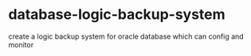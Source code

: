# database-logic-backup-system
create a logic backup system for oracle database  which can config and monitor
